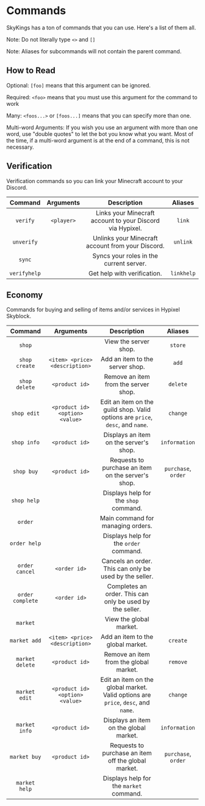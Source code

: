 # Commands
SkyKings has a ton of commands that you can use. Here's a list of them all.

Note: Do not literally type `<>` and `[]`

Note: Aliases for subcommands will not contain the parent command.

## How to Read
Optional: `[foo]` means that this argument can be ignored.

Required: `<foo>` means that you must use this argument for the command to work
  
Many: `<foos...>` or `[foos...]` means that you can specify more than one. 
  
Multi-word Arguments: If you wish you use an argument with more than one word, use "double quotes" to let the bot you know what you want. 
Most of the time, if a multi-word argument is at the end of a command, this is not necessary.

## Verification

Verification commands so you can link your Minecraft account to your Discord.

| Command | Arguments | Description | Aliases |
|:-------:|:---------:|:-----------:|:-------:|
| `verify` | `<player>` | Links your Minecraft account to your Discord via Hypixel. | `link` |
| `unverify` | | Unlinks your Minecraft account from your Discord. | `unlink` |
| `sync` | | Syncs your roles in the current server. | |
| `verifyhelp` |  | Get help with verification. | `linkhelp` |

## Economy

Commands for buying and selling of items and/or services in Hypixel Skyblock.

| Command | Arguments | Description | Aliases |
|:-------:|:---------:|:-----------:|:-------:|
| `shop` |  | View the server shop. | `store` | | `add reactions` |
| `shop create` | `<item> <price> <description>` | Add an item to the server shop. | `add` |
| `shop delete` | `<product id>` | Remove an item from the server shop. | `delete` |
| `shop edit` | `<product id> <option> <value>` | Edit an item on the guild shop. Valid options are `price`, `desc`, and `name`. | `change` |
| `shop info` | `<product id>` | Displays an item on the server's shop. | `information` |
| `shop buy` | `<product id>` | Requests to purchase an item on the server's shop. | `purchase`, `order` |
| `shop help` | | Displays help for the `shop` command. | |
| `order` | | Main command for managing orders. | |
| `order help` | | Displays help for the `order` command. | |
| `order cancel` | `<order id>` | Cancels an order. This can only be used by the seller. | |
| `order complete` | `<order id>` | Completes an order. This can only be used by the seller. | |
| `market` | | View the global market. | |
| `market add` | `<item> <price> <description>` | Add an item to the global market. | `create` |
| `market delete` | `<product id>` | Remove an item from the global market. | `remove` |
| `market edit` | `<product id> <option> <value>` | Edit an item on the global market. Valid options are `price`, `desc`, and `name`. | `change` |
| `market info` | `<product id>` | Displays an item on the global market. | `information` |
| `market buy` | `<product id>` | Requests to purchase an item off the global market. | `purchase`, `order` |
| `market help` | | Displays help for the `market` command. | |

## 









